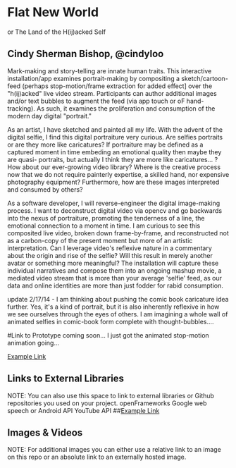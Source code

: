 # Flat New World
or The Land of the H(ij)acked Self

## Cindy Sherman Bishop, @cindyloo


Mark-making and story-telling are innate human traits.  This interactive installation/app examines portrait-making by compositing a sketch/cartoon-feed (perhaps stop-motion/frame extraction for added effect] over the "h(ij)acked" live video stream.  Participants can author additional images and/or text bubbles to augment the feed (via app touch or oF hand-tracking). As such, it examines the proliferation and consumption of the modern day digital "portrait."

As an artist, I have sketched and painted all my life.  With the advent of the digital selfie, I find this digital portraiture very curious. Are selfies portraits or are they more like caricatures?  If portraiture may be defined as a captured moment in time embeding an emotional quality then maybe they are quasi- portraits, but actually I think they are more like caricatures... ?  How about our ever-growing video library? Where is the creative process now that we do not require painterly expertise, a skilled hand, nor expensive photography equipment?   Furthermore, how are these images interpreted and consumed by others?

As a software developer, I will reverse-engineer the digital image-making process.  I want to deconstruct digital video via opencv and go backwards into the nexus of portraiture, promoting the tenderness of a line, the emotional connection to a moment in time.  I am curious to see this composited live video, broken down frame-by-frame, and reconstructed not as a carbon-copy of the present moment but more of an artistic interpretation.  Can I leverage video's reflexive nature in a commentary about the origin and rise of the selfie? Will this result in merely another avatar or something more meaningful? The installation will capture these individual narratives and compose them into an ongoing mashup movie, a mediated video stream that is more than your average 'selfie' feed, as our data and online identities are more than just fodder for rabid consumption.

update 2/17/14 -
I am thinking about pushing the comic book caricature idea further.  Yes, it's a kind of portrait, but it is also inherently reflexive in how we see ourselves through the eyes of others.  I am imagining a whole wall of animated selfies in comic-book form complete with thought-bubbles....



#Link to Prototype
coming soon...  I just got the animated stop-motion animation going...

[Example Link](http://www.google.com "Example Link")

## Links to External Libraries
 NOTE: You can also use this space to link to external libraries or Github repositories you used on your project.
openFrameworks
Google web speech or Android API
YouTube API
##[Example Link](http://www.google.com "Example Link")

## Images & Videos
NOTE: For additional images you can either use a relative link to an image on this repo or an absolute link to an externally hosted image.


